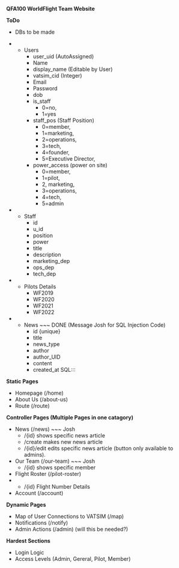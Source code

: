 **QFA100 WorldFlight Team Website**

**ToDo**
- DBs to be made
- - Users
    - user_uid (AutoAssigned)
    - Name
    - display_name (Editable by User)
    - vatsim_cid (Integer)
    - Email
    - Password
    - dob
    - is_staff 
      - 0=no, 
      - 1=yes
    - staff_pos (Staff Position) 
      - 0=member, 
      - 1=marketing, 
      - 2=operations, 
      - 3=tech, 
      - 4=founder, 
      - 5=Executive Director,
    - power_access (power on site) 
      - 0=member, 
      - 1=pilot, 
      - 2, marketing, 
      - 3=operations, 
      - 4=tech, 
      - 5=admin

- - Staff
    - id
    - u_id
    - position
    - power
    - title
    - description
    - marketing_dep
    - ops_dep
    - tech_dep

- - Pilots Details 
    - WF2019
    - WF2020
    - WF2021
    - WF2022

- - News ~~~ DONE (Message Josh for SQL Injection Code)
    - id {unique}
    - title
    - news_type
    - author
    - author_UID
    - content
    - created_at
SQL::: 

**Static Pages**
- Homepage (/home)
- About Us (/about-us)
- Route (/route)

**Controller Pages (Multiple Pages in one catagory)**
- News (/news) ~~~ Josh
  - /{id} shows specific news article
  - /create makes new news article
  - /{id}/edit edits specific news article (button only available to admins).
- Our Team (/our-team) ~~~ Josh
  - /{id} shows specific member
- Flight Roster (/pilot-roster)
- - /{id} Flight Number Details
- Account (/account)

**Dynamic Pages**
- Map of User Connections to VATSIM (/map)
- Notifications (/notify)
- Admin Actions (/admin) (will this be needed?)


**Hardest Sections**
- Login Logic
- Access Levels (Admin, Gereral, Pilot, Member)
